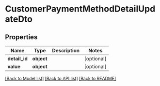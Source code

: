 # CustomerPaymentMethodDetailUpdateDto

## Properties
Name | Type | Description | Notes
------------ | ------------- | ------------- | -------------
**detail_id** | **object** |  | [optional] 
**value** | **object** |  | [optional] 

[[Back to Model list]](../README.md#documentation-for-models) [[Back to API list]](../README.md#documentation-for-api-endpoints) [[Back to README]](../README.md)


